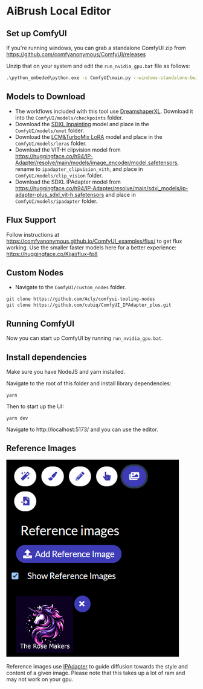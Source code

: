 # AiBrush Local Editor

## Set up ComfyUI

If you're running windows, you can grab a standalone ComfyUI zip from https://github.com/comfyanonymous/ComfyUI/releases

Unzip that on your system and edit the `run_nvidia_gpu.bat` file as follows:

```bat
.\python_embeded\python.exe -s ComfyUI\main.py --windows-standalone-build --enable-cors-header=http://localhost:5173
```

## Models to Download

- The workflows included with this tool use [DreamshaperXL](https://civitai.com/models/112902/dreamshaper-xl). Download it into the `ComfyUI/models/checkpoints` folder.
- Download the [SDXL Inpainting](https://civitai.com/models/146028/sdxl-inpainting-01-official-reupload) model and place in the `ComfyUI/models/unet` folder.
- Download the [LCM&TurboMix LoRA](https://civitai.com/models/216190) model and place in the `ComfyUI/models/loras` folder.
- Download the VIT-H clipvision model from https://huggingface.co/h94/IP-Adapter/resolve/main/models/image_encoder/model.safetensors, rename to `ipadapter_clipvision_vith`, and place in `ComfyUI/models/clip_vision` folder.
- Download the SDXL IPAdapter model from https://huggingface.co/h94/IP-Adapter/resolve/main/sdxl_models/ip-adapter-plus_sdxl_vit-h.safetensors and place in `ComfyUI/models/ipadapter` folder.

## Flux Support
Follow instructions at https://comfyanonymous.github.io/ComfyUI_examples/flux/ to get flux working.
Use the smaller faster models here for a better experience: https://huggingface.co/Kijai/flux-fp8

## Custom Nodes

- Navigate to the `ComfyUI/custom_nodes` folder.

```shell
git clone https://github.com/Acly/comfyui-tooling-nodes
git clone https://github.com/cubiq/ComfyUI_IPAdapter_plus.git
```

## Running ComfyUI

Now you can start up ComfyUI by running `run_nvidia_gpu.bat`.

## Install dependencies

Make sure you have NodeJS and yarn installed.

Navigate to the root of this folder and install library dependencies:

```shell
yarn
```

Then to start up the UI:

```shell
yarn dev
```

Navigate to http://localhost:5173/ and you can use the editor.

## Reference Images

![Alt text](reference-images.png)

Reference images use [IPAdapter](https://github.com/cubiq/ComfyUI_IPAdapter_plus) to guide diffusion towards the style
and content of a given image. Please note that this takes up a lot of ram and may not work on your gpu.

